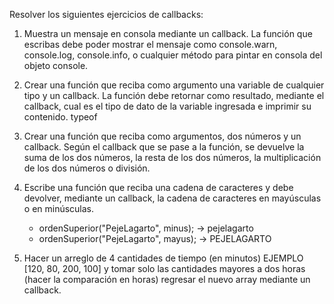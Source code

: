 Resolver los siguientes ejercicios de callbacks:

1. Muestra un mensaje en consola mediante un callback. La función que escribas debe poder mostrar el mensaje como console.warn, console.log, console.info, o cualquier método para pintar en consola del objeto console.


2. Crear una función que reciba como argumento una variable de cualquier tipo y un callback. La función debe retornar como resultado, mediante el callback, cual es el tipo de dato de la variable ingresada e imprimir su contenido. typeof
   

3. Crear una función que reciba como argumentos, dos números y un callback. Según el callback que se pase a la función, se devuelve la suma de los dos números, la resta de los dos números, la multiplicación de los dos números o división.


4. Escribe una función que reciba una cadena de caracteres y debe devolver, mediante un callback, la cadena de caracteres en mayúsculas o en minúsculas.
    - ordenSuperior("PejeLagarto", minus); -> pejelagarto 
    - ordenSuperior("PejeLagarto", mayus); -> PEJELAGARTO
  

5. Hacer un arreglo de 4 cantidades de tiempo (en minutos) EJEMPLO [120, 80, 200, 100] y tomar solo las cantidades mayores a dos horas (hacer la comparación en horas) regresar el nuevo array mediante un callback.